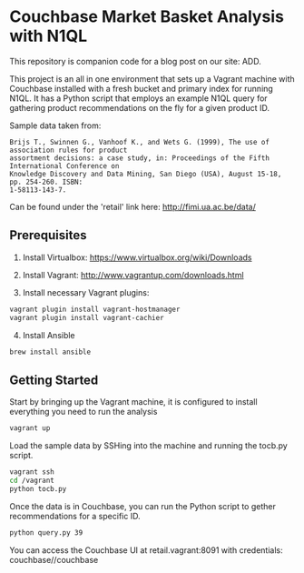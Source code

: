 # Couchbase Market Basket Analysis with N1QL
This repository is companion code for a blog post on our site: ADD.

This project is an all in one environment that sets up a Vagrant machine with Couchbase installed with a fresh bucket and primary index for running N1QL. It has a Python script that employs an example N1QL query for gathering product recommendations on the fly for a given product ID.

Sample data taken from:

	Brijs T., Swinnen G., Vanhoof K., and Wets G. (1999), The use of association rules for product
	assortment decisions: a case study, in: Proceedings of the Fifth International Conference on
	Knowledge Discovery and Data Mining, San Diego (USA), August 15-18, pp. 254-260. ISBN:
	1-58113-143-7.
	
Can be found under the 'retail' link here: http://fimi.ua.ac.be/data/

Prerequisites
-------------
1. Install Virtualbox: https://www.virtualbox.org/wiki/Downloads

2. Install Vagrant: http://www.vagrantup.com/downloads.html

3. Install necessary Vagrant plugins:

```sh
vagrant plugin install vagrant-hostmanager
vagrant plugin install vagrant-cachier
```

4. Install Ansible

```sh
brew install ansible
```

Getting Started
------
Start by bringing up the Vagrant machine, it is configured to install everything you need to run the analysis

```sh
vagrant up
```

Load the sample data by SSHing into the machine and running the tocb.py script.

```sh
vagrant ssh
cd /vagrant
python tocb.py
```

Once the data is in Couchbase, you can run the Python script to gether recommendations for a specific ID.

```sh
python query.py 39
```

You can access the Couchbase UI at retail.vagrant:8091 with credentials: couchbase//couchbase
